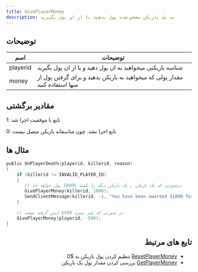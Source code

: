 ```yaml
---
title: GivePlayerMoney
description: به یک بازیکن مشخص شده پول بدهید یا از او پول بگیرید
---
```


## توضیحات 
| اسم  | توضیحات                        |
| -------------| ------------------------------- |
| playerid     | شناسه بازیکنی میخواهید به ان پول دهید و یا از ان پول بگیرید                       |
| money        | مقدار پولی که میخواهید به بازیکن بدهید و برای گرفتن پول از منها استفاده کنید  |

## مقادیر برگشتی
1: تابع با موفقیت اجرا شد

0: تابع اجرا نشد. چون متاسفانه بازیکن متصل نیست
## مثال ها
</div>

```c
public OnPlayerDeath(playerid, killerid, reason)
{
    if (killerid != INVALID_PLAYER_ID)
    {
       // درصورتی که یک بازیکن , یک بازیکن دیگه را بکشد $1000 پول خواهد داد
       GivePlayerMoney(killerid, 1000);
       SendClientMessage(killerid, -1, "You have been awarded $1000 for the kill.");
    }

    // در صورتی که پلیر بمیره 500$ ازش گرفته میشه
    GivePlayerMoney(playerid, -500);
}
```

<div dir="rtl" style={{ textAlign: "right" }}>


 ## تابع های مرتبط
  
  - [ResetPlayerMoney](../callbacks/ResetPlayerMoney) تنظیم کردن پول بازیکن به $0
  - [GetPlayerMoney](../callbacks/GetPlayerMoney) بررسی کردن مقدار پول یک بازیکن
